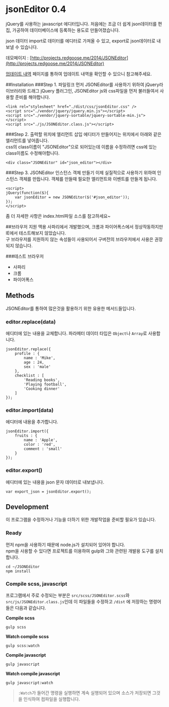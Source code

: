 jsonEditor 0.4
==========

jQuery를 사용하는 javascript 에디터입니다.
처음에는 조금 더 쉽게 json데이터를 편집, 가공하여 데이터베이스에 등록하는 용도로 만들어졌습니다.

json 데이터 import로 데이터를 에디터로 가져올 수 있고, export로 json데이터로 내보낼 수 있습니다.

데모페이지 : [http://projects.redgoose.me/2014/JSONEditor](http://projects.redgoose.me/2014/JSONEditor)

[업데이트 내역](https://github.com/RedgooseDev/JSONEditor/releases) 페이지를 통하여 업데이트 내역을 확인할 수 있으니 참고해주세요.

##Installation
###Step 1. 파일링크
먼저 JSONEditor를 사용하기 위하여 jQuery라이브러리와 드래그 jQuery 플러그인, JSONEditor js와 css파일을 먼저 불러들여서 사용할 준비를 해야합니다.
```
<link rel="stylesheet" href="./dist/css/jsonEditor.css" />
<script src="./vendor/jquery/jquery.min.js"></script>
<script src="./vendor/jquery-sortable/jquery-sortable-min.js"></script>
<script src="./js/JSONEditor.class.js"></script>
```

###Step 2. 출력할 위치에 엘리먼트 삽입
에디터가 만들어지는 위치에서 아래와 같은 엘리먼트를 넣어줍니다.  
css의 class이름이 "JSONEditor"으로 되어있는데 이름을 수정하려면 css에 있는 class이름도 수정해야합니다.
```
<div class="JSONEditor" id="json_editor"></div>
```

###Step 3. JSONEditor 인스턴스 객체 만들기
이제 실질적으로 사용하기 위하여 인스턴스 객체를 만듭니다. 객체를 만들때 필요한 엘리먼트와 이벤트를 만들게 됩니다.
```
<script>
jQuery(function($){
	var jsonEditor = new JSONEditor($('#json_editor'));
});
</script>
```

좀 더 자세한 사항은 index.html파일 소스를 참고하세요~


##브라우저 지원
맥용 사파리에서 개발했으며, 크롬과 파이어폭스에서 정상작동하지만 IE에서 테스트해보지 않았습니다.  
구 브라우저를 지원하지 않는 속성들이 사용되어서 구버전의 브라우저에서 사용은 권장되지 않습니다.

###테스트 브라우저
* 사파리
* 크롬
* 파이어폭스


## Methods
JSONEditor를 통하여 많은것을 활용하기 위한 유용한 메서드들입니다.

### editor.replace(data)
에디터에 있는 내용을 교체합니다. 파라메터 데이터 타입은 `Object`나 `Array`로 사용합니다.
```
jsonEditor.replace({
	profile : {
		name : 'Mike',
		age : 24,
		sex : 'male'
	},
	checklist : [
		'Reading books',
		'Playing football',
		'Cooking dinner'
	]
});
```

### editor.import(data)
에디터에 내용을 추가합니다.
```
jsonEditor.import({
 	fruits : {
		name : 'Apple',
		color : 'red',
		comment : 'small'
	}
});
```

### editor.export()
에디터에 있는 내용을 json 문자 데이터로 내보냅니다.
```
var export_json = jsonEditor.export();
```


## Development
이 프로그램을 수정하거나 기능을 더하기 위한 개발작업을 준비할 필요가 있습니다.

### Ready
먼저 npm을 사용하기 때문에 node.js가 설치되어 있어야 합니다.  
npm을 사용할 수 있다면 프로젝트를 이용하여 gulp와 그와 관련된 개발용 도구를 설치합니다.
```
cd ~/JSONEditor
npm install
```

### Compile scss, javascript
프로그램에서 주로 수정되는 부분은 `src/scss/JSONEditor.scss`와 `src/js/JSONEditor.class.js`인데 이 파일들을 수정하고 `/dist` 에 저장하는 명령어들은 다음과 같습니다.

__Compile scss__
```
gulp scss
```

__Watch compile scss__
```
gulp scss:watch
```

__Compile javascript__
```
gulp javascript
```

__Watch compile javascript__
```
gulp javascript:watch
```

> `:Watch`가 들어간 명령을 실행하면 계속 실행되어 있으며 소스가 저장되면 그것을 인식하여 컴파일을 실행합니다.